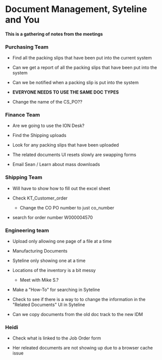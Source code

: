 # Document Management, Syteline and You

#### This is a gathering of notes from the meetings

### Purchasing Team

 + Find all the packing slips that have been put into the current system
 
 + Can we get a report of all the packing slips that have been put into the system
 
 + Can we be notified when a packing slip is put into the system
 
 + **EVERYONE NEEDS TO USE THE SAME DOC TYPES**
 
 + Change the name of the CS_PO??

### Finance Team
 
 + Are we going to use the ION Desk?
 
 + Find the Shipping uploads

 + Look for any packing slips that have been uploaded

 + The related documents UI resets slowly are swapping forms

 + Email Sean / Learn about mass downloads

### Shipping Team

 + Will have to show how to fill out the excel sheet
 
 + Check KT_Customer_order
   + Change the CO PO number to just co_number
 
 + search for order number W000004570

### Engineering team

 + Upload only allowing one page of a file at a time

 + Manufacturing Documents

 + Syteline only showing one at a time

 + Locations of the inventory is a bit messy
   + Meet with Mike S.?

+ Make a "How-To" for searching in Syteline

+ Check to see if there is a way to to change the information in the "Related Documents" UI in Syteline

+ Can we copy documents from the old doc track to the new IDM

### Heidi
 
 + Check what is linked to the Job Order form

 + Her releated documents are not showing up due to a browser cache issue